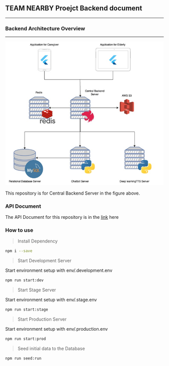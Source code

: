 ## TEAM NEARBY Proejct Backend document

--------------------------------------

### Backend Architecture Overview

--------------------------------------

<img src="./img/SWArchitecture.jpg" ></img>


This repository is for Central Backend Server in the figure above. 

### API Document

The API Document for this repository is in the [link](https://documenter.getpostman.com/view/20596012/UzdxzmiZ) here

### How to use

> Install Dependency

```sh
npm i --save
```

> Start Development Server

Start environment setup with env/.development.env

```sh
npm run start:dev
```

> Start Stage Server

Start environment setup with env/.stage.env

```sh
npm run start:stage
```

> Start Production Server

Start environment setup with env/.production.env

```sh
npm run start:prod
```

> Seed initial data to the Database

```sh
npm run seed:run
```
